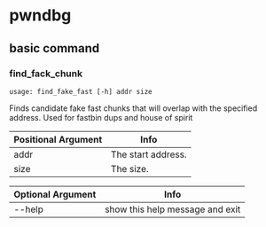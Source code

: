 # pwndbg

## basic command

### find_fack_chunk

```
usage: find_fake_fast [-h] addr size
```

Finds candidate fake fast chunks that will overlap with the specified address. Used for fastbin dups and house of spirit

| Positional Argument | Info               |
| ------------------- | ------------------ |
| addr                | The start address. |
| size                | The size.          |

| Optional Argument | Info                            |
| ----------------- | ------------------------------- |
| --help            | show this help message and exit |